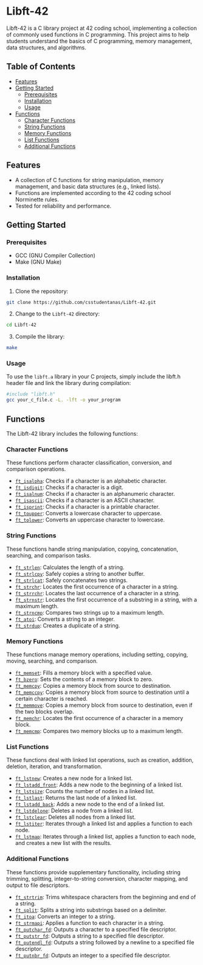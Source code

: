 # Libft-42

Libft-42 is a C library project at 42 coding school, implementing a collection of commonly used functions in C programming. This project aims to help students understand the basics of C programming, memory management, data structures, and algorithms.

## Table of Contents

- [Features](#features)
- [Getting Started](#getting-started)
  - [Prerequisites](#prerequisites)
  - [Installation](#installation)
  - [Usage](#usage)
- [Functions](#functions)
  - [Character Functions](#character-functions)
  - [String Functions](#string-functions)
  - [Memory Functions](#memory-functions)
  - [List Functions](#list-functions)
  - [Additional Functions](#additional-functions)

## Features

- A collection of C functions for string manipulation, memory management, and basic data structures (e.g., linked lists).
- Functions are implemented according to the 42 coding school Norminette rules.
- Tested for reliability and performance.

## Getting Started

### Prerequisites

- GCC (GNU Compiler Collection)
- Make (GNU Make)

### Installation

1. Clone the repository:

```bash
git clone https://github.com/csstudentanas/Libft-42.git
```

2. Change to the `Libft-42` directory:

```bash
cd Libft-42
```

3. Compile the library:
```bash
make
```
### Usage
To use the `libft.a` library in your C projects, simply include the libft.h header file and link the library during compilation:
```bash
#include "libft.h"
gcc your_c_file.c -L. -lft -o your_program
```

## Functions

The Libft-42 library includes the following functions:
### Character Functions

These functions perform character classification, conversion, and comparison operations.

* [`ft_isalpha`](https://github.com/csstudentanas/Libft-42/blob/main/ft_isalpha.c): Checks if a character is an alphabetic character.
* [`ft_isdigit`](https://github.com/csstudentanas/Libft-42/blob/main/ft_isdigit.c): Checks if a character is a digit.
* [`ft_isalnum`](https://github.com/csstudentanas/Libft-42/blob/main/ft_isalnum.c): Checks if a character is an alphanumeric character.
* [`ft_isascii`](https://github.com/csstudentanas/Libft-42/blob/main/ft_isascii.c): Checks if a character is an ASCII character.
* [`ft_isprint`](https://github.com/csstudentanas/Libft-42/blob/main/ft_isprint.c): Checks if a character is a printable character.
* [`ft_toupper`](https://github.com/csstudentanas/Libft-42/blob/main/ft_toupper.c): Converts a lowercase character to uppercase.
* [`ft_tolower`](https://github.com/csstudentanas/Libft-42/blob/main/ft_tolower.c): Converts an uppercase character to lowercase.

### String Functions

These functions handle string manipulation, copying, concatenation, searching, and comparison tasks.

* [`ft_strlen`](https://github.com/csstudentanas/Libft-42/blob/main/ft_strlen.c): Calculates the length of a string.
* [`ft_strlcpy`](https://github.com/csstudentanas/Libft-42/blob/main/ft_strlcpy.c): Safely copies a string to another buffer.
* [`ft_strlcat`](https://github.com/csstudentanas/Libft-42/blob/main/ft_strlcat.c): Safely concatenates two strings.
* [`ft_strchr`](https://github.com/csstudentanas/Libft-42/blob/main/ft_strchr.c): Locates the first occurrence of a character in a string.
* [`ft_strrchr`](https://github.com/csstudentanas/Libft-42/blob/main/ft_strrchr.c): Locates the last occurrence of a character in a string.
* [`ft_strnstr`](https://github.com/csstudentanas/Libft-42/blob/main/ft_strnstr.c): Locates the first occurrence of a substring in a string, with a maximum length.
* [`ft_strncmp`](https://github.com/csstudentanas/Libft-42/blob/main/ft_strncmp.c): Compares two strings up to a maximum length.
* [`ft_atoi`](https://github.com/csstudentanas/Libft-42/blob/main/ft_atoi.c): Converts a string to an integer.
* [`ft_strdup`](https://github.com/csstudentanas/Libft-42/blob/main/ft_strdup.c): Creates a duplicate of a string.

### Memory Functions

These functions manage memory operations, including setting, copying, moving, searching, and comparison.

* [`ft_memset`](https://github.com/csstudentanas/Libft-42/blob/main/ft_memset.c): Fills a memory block with a specified value.
* [`ft_bzero`](https://github.com/csstudentanas/Libft-42/blob/main/ft_bzero.c): Sets the contents of a memory block to zero.
* [`ft_memcpy`](https://github.com/csstudentanas/Libft-42/blob/main/ft_memcpy.c): Copies a memory block from source to destination.
* [`ft_memccpy`](https://github.com/csstudentanas/Libft-42/blob/main/ft_memccpy.c): Copies a memory block from source to destination until a certain character is reached.
* [`ft_memmove`](https://github.com/csstudentanas/Libft-42/blob/main/ft_memmove.c): Copies a memory block from source to destination, even if the two blocks overlap.
* [`ft_memchr`](https://github.com/csstudentanas/Libft-42/blob/main/ft_memchr.c): Locates the first occurrence of a character in a memory block.
* [`ft_memcmp`](https://github.com/csstudentanas/Libft-42/blob/main/ft_memcmp.c): Compares two memory blocks up to a maximum length.

### List Functions

These functions deal with linked list operations, such as creation, addition, deletion, iteration, and transformation.

* [`ft_lstnew`](https://github.com/csstudentanas/Libft-42/blob/main/ft_lstnew.c): Creates a new node for a linked list.
* [`ft_lstadd_front`](https://github.com/csstudentanas/Libft-42/blob/main/ft_lstadd_front.c): Adds a new node to the beginning of a linked list.
* [`ft_lstsize`](https://github.com/csstudentanas/Libft-42/blob/main/ft_lstsize.c): Counts the number of nodes in a linked list.
* [`ft_lstlast`](https://github.com/csstudentanas/Libft-42/blob/main/ft_lstlast.c): Returns the last node of a linked list.
* [`ft_lstadd_back`](https://github.com/csstudentanas/Libft-42/blob/main/ft_lstadd_back.c): Adds a new node to the end of a linked list.
* [`ft_lstdelone`](https://github.com/csstudentanas/Libft-42/blob/main/ft_lstdelone.c): Deletes a node from a linked list.
* [`ft_lstclear`](https://github.com/csstudentanas/Libft-42/blob/main/ft_lstclear.c): Deletes all nodes from a linked list.
* [`ft_lstiter`](https://github.com/csstudentanas/Libft-42/blob/main/ft_lstiter.c): Iterates through a linked list and applies a function to each node.
* [`ft_lstmap`](https://github.com/csstudentanas/Libft-42/blob/main/ft_lstmap.c): Iterates through a linked list, applies a function to each node, and creates a new list with the results.

### Additional Functions

These functions provide supplementary functionality, including string trimming, splitting, integer-to-string conversion, character mapping, and output to file descriptors.

* [`ft_strtrim`](https://github.com/csstudentanas/Libft-42/blob/main/ft_strtrim.c): Trims whitespace characters from the beginning and end of a string.
* [`ft_split`](https://github.com/csstudentanas/Libft-42/blob/main/ft_split.c): Splits a string into substrings based on a delimiter.
* [`ft_itoa`](https://github.com/csstudentanas/Libft-42/blob/main/ft_itoa.c): Converts an integer to a string.
* [`ft_strmapi`](https://github.com/csstudentanas/Libft-42/blob/main/ft_strmapi.c): Applies a function to each character in a string.
* [`ft_putchar_fd`](https://github.com/csstudentanas/Libft-42/blob/main/ft_putchar_fd.c): Outputs a character to a specified file descriptor.
* [`ft_putstr_fd`](https://github.com/csstudentanas/Libft-42/blob/main/ft_putstr_fd.c): Outputs a string to a specified file descriptor.
* [`ft_putendl_fd`](https://github.com/csstudentanas/Libft-42/blob/main/ft_putendl_fd.c): Outputs a string followed by a newline to a specified file descriptor.
* [`ft_putnbr_fd`](https://github.com/csstudentanas/Libft-42/blob/main/ft_putnbr_fd.c): Outputs an integer to a specified file descriptor.

